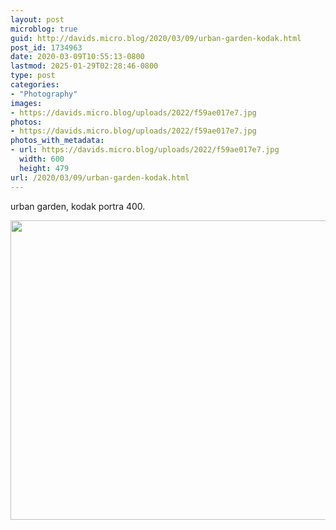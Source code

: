 ```yaml
---
layout: post
microblog: true
guid: http://davids.micro.blog/2020/03/09/urban-garden-kodak.html
post_id: 1734963
date: 2020-03-09T10:55:13-0800
lastmod: 2025-01-29T02:28:46-0800
type: post
categories:
- "Photography"
images:
- https://davids.micro.blog/uploads/2022/f59ae017e7.jpg
photos:
- https://davids.micro.blog/uploads/2022/f59ae017e7.jpg
photos_with_metadata:
- url: https://davids.micro.blog/uploads/2022/f59ae017e7.jpg
  width: 600
  height: 479
url: /2020/03/09/urban-garden-kodak.html
---
```

urban garden, kodak portra 400.

<img src="/uploads/2022/f59ae017e7.jpg" width="600" height="479" alt="">
